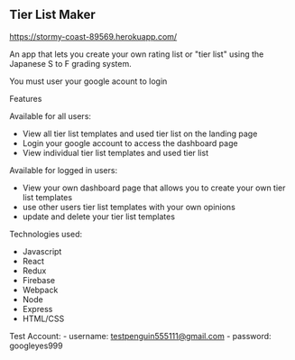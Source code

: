 Tier List Maker 
-------------------------------------------------------------------------------------
https://stormy-coast-89569.herokuapp.com/

An app that lets you create your own rating list or "tier list" using the Japanese S to F grading system.

You must user your google acount to login

Features

Available for all users:
  - View all tier list templates and used tier list on the landing page
  - Login your google account to access the dashboard page
  - View individual tier list templates and used tier list 
  
Available for logged in users:
  - View your own dashboard page that allows you to create your own tier list templates
  - use other users tier list templates with your own opinions
  - update and delete your tier list templates
  
Technologies used:
   - Javascript
   - React
   - Redux
   - Firebase
   - Webpack
   - Node
   - Express
   - HTML/CSS
    
Test Account:
    - username: testpenguin555111@gmail.com
    - password: googleyes999
